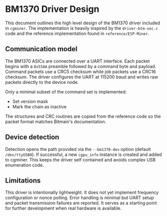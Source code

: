 # BM1370 Driver Design

This document outlines the high level design of the BM1370 driver included in
`cgminer`.  The implementation is heavily inspired by the `driver-btm-soc.c`
code and the reference implementation found in `reference/ESP-Miner`.

## Communication model

The BM1370 ASICs are connected over a UART interface.  Each packet begins with a
`0x55AA` preamble followed by a command byte and payload.  Command packets use a
CRC5 checksum while job packets use a CRC16 checksum.  The driver configures the
UART at 115200 baud and writes raw packets directly to the device node.

Only a minimal subset of the command set is implemented:

* Set version mask
* Mark the chain as inactive

The structures and CRC routines are copied from the reference code so the packet
format matches Bitmain's documentation.

## Device detection

Detection opens the path provided via the `--bm1370-dev` option
(default `/dev/ttyUSB0`). If successful, a new `cgpu_info` instance is created
and added to cgminer.  This keeps the driver self contained and avoids complex
USB enumeration code.

## Limitations

This driver is intentionally lightweight.  It does not yet implement frequency
configuration or nonce polling.  Error handling is minimal but UART setup and
packet transmission failures are reported.  It serves as a starting point for
further development when real hardware is
available.
